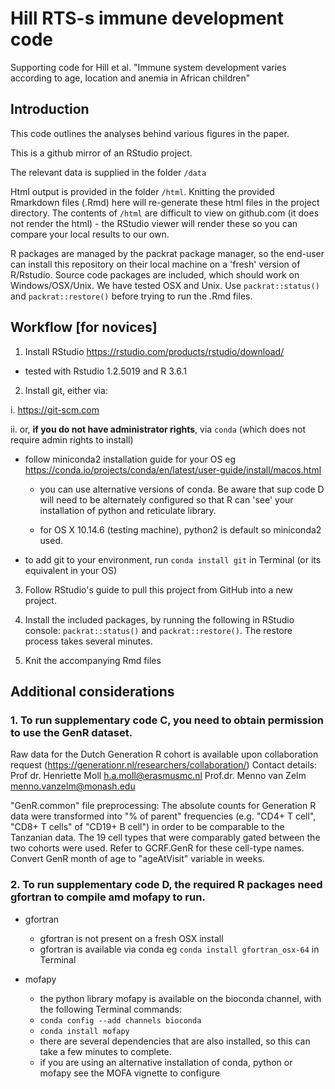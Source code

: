 # Hill RTS-s immune development code

Supporting code for Hill et al. "Immune system development varies according to age, location and anemia in African children"


## Introduction

This code outlines the analyses behind various figures in the paper.

This is a github mirror of an RStudio project.

The relevant data is supplied in the folder `/data`

Html output is provided in the folder `/html`. Knitting the provided Rmarkdown files (.Rmd) here will re-generate these html files in the project directory. The contents of `/html` are difficult to view on github.com (it does not render the html) - the RStudio viewer will render these so you can compare your local results to our own. 

R  packages are managed by the packrat package manager, so the end-user can install this repository on their local machine on a 'fresh' version of R/Rstudio. Source code packages are included, which should work on Windows/OSX/Unix. We have tested OSX and Unix. Use `packrat::status()` and `packrat::restore()` before trying to run the .Rmd files.

## Workflow [for novices]

1. Install RStudio https://rstudio.com/products/rstudio/download/

 - tested with Rstudio 1.2.5019 and R 3.6.1

2. Install git, either via:

i. https://git-scm.com

ii. or, **if you do not have administrator rights**, via `conda` (which does not require admin rights to install)

- follow miniconda2 installation guide for your OS eg https://conda.io/projects/conda/en/latest/user-guide/install/macos.html
  
  - you can use alternative versions of conda. Be aware that sup code D will need to be alternately configured so that R can 'see' your installation of python and reticulate library.
   
  - for OS X 10.14.6 (testing machine), python2 is default so miniconda2 used.

- to add git to your <base> environment, run `conda install git` in Terminal (or its equivalent in your OS)

3. Follow RStudio's guide to pull this project from GitHub into a new project.

4. Install the included packages, by running the following in RStudio console: `packrat::status()` and `packrat::restore()`. The restore process takes several minutes.

5. Knit the accompanying Rmd files


## Additional considerations

### 1. To run supplementary code C, you need to obtain permission to use the GenR dataset.

Raw data for the Dutch Generation R cohort is available upon collaboration request (https://generationr.nl/researchers/collaboration/)
Contact details: 
Prof dr. Henriette Moll h.a.moll@erasmusmc.nl
Prof.dr. Menno van Zelm menno.vanzelm@monash.edu

"GenR.common" file preprocessing: 
The absolute counts for Generation R data were transformed into "% of parent" frequencies (e.g. "CD4+ T cell", "CD8+ T cells" of "CD19+ B cell") in order to be comparable to the Tanzanian data. The 19 cell types that were comparably gated between the two cohorts were used. Refer to GCRF.GenR for these cell-type names. 
Convert GenR month of age to "ageAtVisit" variable in weeks. 


### 2. To run supplementary code D, the required R packages need gfortran to compile amd mofapy to run.

- gfortran
  - gfortran is not present on a fresh OSX install
  - gfortran is available via conda eg `conda install gfortran_osx-64` in Terminal

- mofapy
  - the python library mofapy is available on the bioconda channel, with the following Terminal commands:
  - `conda config --add channels bioconda`
  - `conda install mofapy`
  - there are several dependencies that are also installed, so this can take a few minutes to complete.
  - if you are using an alternative installation of conda, python or mofapy see the MOFA vignette to configure
